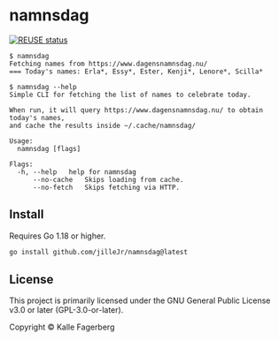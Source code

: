 <!--
SPDX-FileCopyrightText: 2022 Kalle Fagerberg

SPDX-License-Identifier: CC-BY-4.0
-->

# namnsdag

[![REUSE status](https://api.reuse.software/badge/github.com/jilleJr/namnsdag)](https://api.reuse.software/info/github.com/jilleJr/namnsdag)

```console
$ namnsdag
Fetching names from https://www.dagensnamnsdag.nu/
=== Today's names: Erla*, Essy*, Ester, Kenji*, Lenore*, Scilla*

$ namnsdag --help
Simple CLI for fetching the list of names to celebrate today.

When run, it will query https://www.dagensnamnsdag.nu/ to obtain today's names,
and cache the results inside ~/.cache/namnsdag/

Usage:
  namnsdag [flags]

Flags:
  -h, --help   help for namnsdag
      --no-cache   Skips loading from cache.
      --no-fetch   Skips fetching via HTTP.
```

## Install

Requires Go 1.18 or higher.

```sh
go install github.com/jilleJr/namnsdag@latest
```

## License

This project is primarily licensed under the GNU General Public License v3.0 or
later (GPL-3.0-or-later).

Copyright © Kalle Fagerberg
